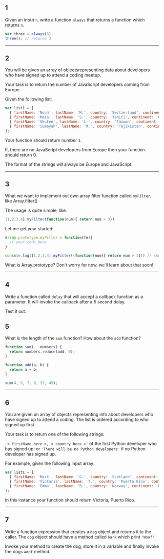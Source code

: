 ## 1

Given an input `n`, write a function `always` that returns a function which returns `n`.

```javascript
var three = always(3);
three(); // returns 3
```

---

## 2 

You will be given an array of objectsrepresenting data about developers who have signed up to attend a coding meetup.

Your task is to return the number of JavaScript developers coming from Europe.

Given the following list:

```javascript
var list1 = [
  { firstName: 'Noah', lastName: 'M.', country: 'Switzerland', continent: 'Europe', age: 19, language: 'JavaScript' },
  { firstName: 'Maia', lastName: 'S.', country: 'Tahiti', continent: 'Oceania', age: 28, language: 'JavaScript' },
  { firstName: 'Shufen', lastName: 'L.', country: 'Taiwan', continent: 'Asia', age: 35, language: 'HTML' },
  { firstName: 'Sumayah', lastName: 'M.', country: 'Tajikistan', continent: 'Asia', age: 30, language: 'CSS' }
];
```

Your function should return number `1`.

If, there are no JavaScript developers from Europe then your function should return 0.

The format of the strings will always be Europe and JavaScript.

---

## 3

What we want to implement out own array filter function called `myFilter`, like Array.filter()

The usage is quite simple, like:

```javascript
[1,2,3,4].myFilter(function(num){ return num > 3})
```

Let me get your started:

```javascript
Array.prototype.myFilter = function(fn){
  // your code here
}

console.log([1,2,3,4].myFilter((function(num){ return num > 3})) // should return [4]

```

What is Array.prototype? Don't worry for now, we'll learn about that soon!

---

## 4 

Write a function called `delay` that will accept a callback function as a parameter. It will invoke the callback after a 5 second delay.

Test it out.

## 5

What is the length of the `sum` function? How about the `add` function?

```javascript
function sum(...numbers) {
  return numbers.reduce(add, 0);
}

function add(a, b) {
  return a + b;
}

sum(4, 6, 7, 8, 32, 45);
```

--- 

## 6
You are given an array of objects representing info about developers who have signed up to attend a coding. The list is ordered according to who signed up first.

Your task is to return one of the following strings:

`'< firstName here >, < country here >'` of the first Python developer who has signed up; or
`'There will be no Python developers'` if no Python developer has signed up.

For example, given the following input array:

```javascript
var list1 = [
  { firstName: 'Mark', lastName: 'G.', country: 'Scotland', continent: 'Europe', age: 22, language: 'JavaScript' },
  { firstName: 'Victoria', lastName: 'T.', country: 'Puerto Rico', continent: 'Americas', age: 30, language: 'Python' },
  { firstName: 'Emma', lastName: 'B.', country: 'Norway', continent: 'Europe', age: 19, language: 'Clojure' }
];
```
In this instance your function should return Victoria, Puerto Rico.

---

## 7

Write a function expression that creates a `dog` object and returns it to the caller. The `dog` object should have a method called `bark` which print `'Woof'`.

Invoke your method to create the dog, store it in a variable and finally invoke the dogs `woof` method.


